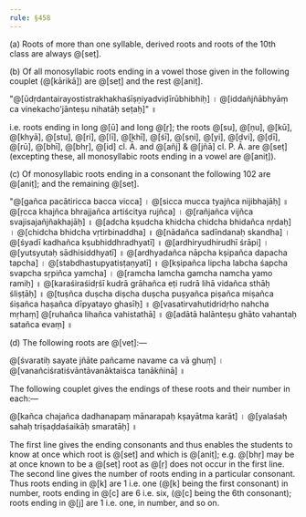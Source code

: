 ```yaml
---
rule: §458
---
```


(a) Roots of more than one syllable, derived roots and roots of the 10th class are always @[seṭ].

(b) Of all monosyllabic roots ending in a vowel those given in the following couplet (@[kārikā]) are @[seṭ] and the rest @[aniṭ].

"@[ūdṛdantairayostistrakhakhaśīṣṇiyadviḍīrūbhibhiḥ] । @[iddañjñābhyāṃ ca vinekacho'jānteṣu nihatāḥ seṭaḥ]" ॥

i.e. roots ending in long @[ū] and long @[ṛ]; the roots @[su], @[ṇu], @[kū], @[khyā], @[stu], @[ri], @[lī], @[khī], @[śī], @[ṣṇi], @[yi], @[dvi], @[ḍī], @[rū], @[bhī], @[bhṛ], @[id] cl. Ā. and @[añj] & @[jñā] cl. P. Ā. are @[seṭ] (excepting these, all monosyllabic roots ending in a vowel are @[aniṭ]).

(c) Of monosyllabic roots ending in a consonant the following 102 are @[aniṭ]; and the remaining @[seṭ].

"@[gañca pacātiricca bacca vicca] । @[sicca mucca tyajñca nijibhajāḥ] ॥ @[ṛcca khajñca bhrajjañca artiścitya rujñca] । @[rañjañca vijñca svajisajañjñakhajāḥ] ॥ @[adcha kṣudcha khidcha chidcha bhidañca nṛdaḥ] । @[chidcha bhidcha vṛtirbinaddha] ॥ @[nādañca sadīndanaḥ skandha] । @[śyadī kadhañca kṣubhiddhradhyatī] ॥ @[ardhiryudhirudhī śrāpi] । @[yutsyutaḥ sādhisiddhyatī] ॥ @[ardhyadañca nāpcha kṣipañca dapacha tapcha] । @[stabdhastupyatisṭaṇyatī] ॥ @[kṣipañca lipcha labcha śapcha svapcha sṛpiñca yamcha] । @[ramcha lamcha gamcha namcha yamo ramiḥ] ॥ @[karaśiraśidṛśī kudrā grāhañca eṭi rudrā lihā vidañca sthāḥ śliṣṭāḥ] ॥ @[tuṣñca duṣcha diṣcha duṣcha puṣyañca piṣañca miṣañca śiṣañca haṣañca dīpyatayo ghasīḥ] ॥ @[vasatirvahutidridṛho nahcha mṛhaṃ] @[ruhañca lihañca vahistathā] ॥ @[adātā halānteṣu ghāto vahantaḥ satañca evaṃ] ॥

(d) The following roots are @[veṭ]:—

@[śvaratiḥ sayate jñāte pañcame navame ca vā ghuṃ] । @[vanañciśratiśvāntāvanāktaiśca tanākñinā] ॥

The following couplet gives the endings of these roots and their number in each:—

@[kañca chajañca dadhanapaṃ mānarapaḥ kṣayātma karāt] । @[yalaśaḥ sahaḥ triṣaḍdaśaikāḥ smaratāḥ] ॥

The first line gives the ending consonants and thus enables the students to know at once which root is @[seṭ] and which is @[aniṭ]; e.g. @[bhṛ] may be at once known to be a @[seṭ] root as @[ṛ] does not occur in the first line. The second line gives the number of roots ending in a particular consonant. Thus roots ending in @[k] are 1 i.e. one (@[k] being the first consonant) in number, roots ending in @[c] are 6 i.e. six, (@[c] being the 6th consonant); roots ending in @[j] are 1 i.e. one, in number, and so on.